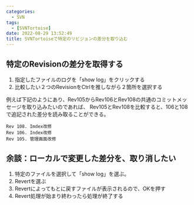 ```yaml
---
categories:
  - SVN
tags:
  - [SVNTortoise]
date: 2022-08-29 13:52:49
title: SVNTortoiseで特定のリビジョンの差分を取り込む
---
```


<!-- toc -->

<!-- more -->

## 特定のRevisionの差分を取得する

1. 指定したファイルのログを「show log」をクリックする
2. 比較したい２つのRevisionをCtrlを推しながら２箇所を選択する

例えば下記のようにあり、Rev105からRev106とRev108の共通のコミットメッセージを取り込みたいのであれば、
Rev105とRev108を比較すると、106と108で追記された差分を読み取ることができる。

```shell
Rev 108. Imdex改修
Rev 106. Index改修
Rev 105. 管理画面改修
```

## 余談：ローカルで変更した差分を、取り消したい

1. 特定のファイルを選択して「show log」を選ぶ。
2. Revertを選ぶ
3. Revertによってもとに戻すファイルが表示されるので、OKを押す
4. Revert処理が始まり終わったら処理が終了する